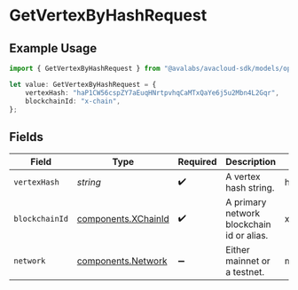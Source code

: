 # GetVertexByHashRequest

## Example Usage

```typescript
import { GetVertexByHashRequest } from "@avalabs/avacloud-sdk/models/operations";

let value: GetVertexByHashRequest = {
    vertexHash: "haP1CW56cspZY7aEuqHNrtpvhqCaMTxQaYe6j5u2Mbn4L2Gqr",
    blockchainId: "x-chain",
};
```

## Fields

| Field                                                      | Type                                                       | Required                                                   | Description                                                | Example                                                    |
| ---------------------------------------------------------- | ---------------------------------------------------------- | ---------------------------------------------------------- | ---------------------------------------------------------- | ---------------------------------------------------------- |
| `vertexHash`                                               | *string*                                                   | :heavy_check_mark:                                         | A vertex hash string.                                      | haP1CW56cspZY7aEuqHNrtpvhqCaMTxQaYe6j5u2Mbn4L2Gqr          |
| `blockchainId`                                             | [components.XChainId](../../models/components/xchainid.md) | :heavy_check_mark:                                         | A primary network blockchain id or alias.                  | x-chain                                                    |
| `network`                                                  | [components.Network](../../models/components/network.md)   | :heavy_minus_sign:                                         | Either mainnet or a testnet.                               | mainnet                                                    |